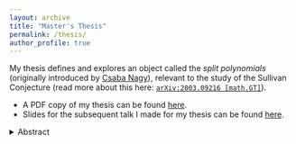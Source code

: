 ```yaml
---
layout: archive
title: "Master's Thesis"
permalink: /thesis/
author_profile: true
---
```


My thesis defines and explores an object called the *split polynomials* (originally introduced by [Csaba Nagy][nagy]),
relevant to the study of the Sullivan Conjecture (read more about this here: [`arXiv:2003.09216 [math.GT]`][crowley20]).
- A PDF copy of my thesis can be found [here][thesis].
- Slides for the subsequent talk I made for my thesis can be found [here][slides].

[crowley]: https://www.dcrowley.net/
[nagy]: https://www.maths.gla.ac.uk/~cnagy/
[crowley20]: https://doi.org/10.48550/arXiv.2003.09216
[thesis]: /files/thesis.pdf
[slides]: /files/thesis-slides.pdf

<details markdown="1">
  <summary>Abstract</summary>
  The Sullivan Conjecture posits the existence of complete intersections that,
  while distinct as complex manifolds, share the same underlying smooth structure.
  In order to study these complete intersections, we rely on an associated normal map,
  which is the data maps of the form $\gamma \to \gamma^{\otimes d}$, where $\gamma$ is a line bundle.
  We define the *split polynomials*, a monoid under composition formed by polynomials
  of the form $z \mapsto z^d$ on a one-dimensional subspace of a complex vector space.
  A *split polynomials* serves as a basic model for the behaviour observed on each fibre of the normal map.
  We then explore the structure of this split polynomial space and its quotient under the unitary group action,
  which we denote as the $\mathcal A$-space. While not the primary objective,
  we hope that we may gather evidence supporting the veracity of the
  Sullivan Conjecture through the study of these spaces.
</details>
